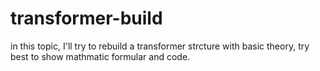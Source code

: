 # transformer-build
in this topic, I'll try to rebuild a transformer strcture with basic theory, try best to show mathmatic formular and code.
